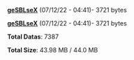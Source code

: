 [**geSBLseX**](/data/geSBLseX.txt) (07/12/22 - 04:41)- 3721 bytes

[**geSBLseX**](/data/geSBLseX.txt) (07/12/22 - 04:41)- 3721 bytes

**Total Datas**: 7387

**Total Size**: 43.98 MB / 44.0 MB